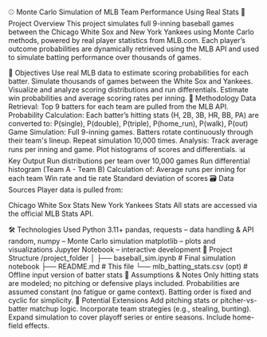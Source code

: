 ⚾ Monte Carlo Simulation of MLB Team Performance Using Real Stats
📌 Project Overview
This project simulates full 9-inning baseball games between the Chicago White Sox and New York Yankees using Monte Carlo methods, powered by real player statistics from MLB.com. Each player’s outcome probabilities are dynamically retrieved using the MLB API and used to simulate batting performance over thousands of games.

🎯 Objectives
Use real MLB data to estimate scoring probabilities for each batter.
Simulate thousands of games between the White Sox and Yankees.
Visualize and analyze scoring distributions and run differentials.
Estimate win probabilities and average scoring rates per inning.
🧩 Methodology
Data Retrieval: Top 9 batters for each team are pulled from the MLB API.
Probability Calculation: Each batter’s hitting stats (H, 2B, 3B, HR, BB, PA) are converted to:
P(single), P(double), P(triple), P(home_run), P(walk), P(out)
Game Simulation:
Full 9-inning games.
Batters rotate continuously through their team's lineup.
Repeat simulation 10,000 times.
Analysis:
Track average runs per inning and game.
Plot histograms of scores and differentials.
📊 Key Output
Run distributions per team over 10,000 games
Run differential histogram (Team A - Team B)
Calculation of:
Average runs per inning for each team
Win rate and tie rate
Standard deviation of scores
🗃️ Data Sources
Player data is pulled from:

Chicago White Sox Stats
New York Yankees Stats
All stats are accessed via the official MLB Stats API.

🛠️ Technologies Used
Python 3.11+
pandas, requests – data handling & API
random, numpy – Monte Carlo simulation
matplotlib – plots and visualizations
Jupyter Notebook – interactive development
📂 Project Structure
/project_folder
│
├── baseball_sim.ipynb           # Final simulation notebook
├── README.md                    # This file
└── mlb_batting_stats.csv (opt)  # Offline input version of batter stats
📌 Assumptions & Notes
Only hitting stats are modeled; no pitching or defensive plays included.
Probabilities are assumed constant (no fatigue or game context).
Batting order is fixed and cyclic for simplicity.
🧠 Potential Extensions
Add pitching stats or pitcher-vs-batter matchup logic.
Incorporate team strategies (e.g., stealing, bunting).
Expand simulation to cover playoff series or entire seasons.
Include home-field effects.
